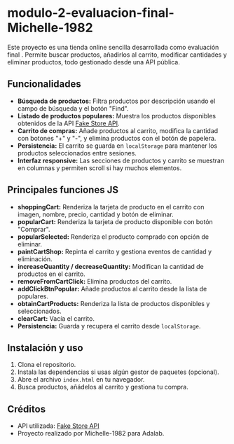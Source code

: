# modulo-2-evaluacion-final-Michelle-1982
Este proyecto es una tienda online sencilla desarrollada como evaluación final . Permite buscar productos, añadirlos al carrito, modificar cantidades y eliminar productos, todo gestionado desde una API pública.

## Funcionalidades

- **Búsqueda de productos:** Filtra productos por descripción usando el campo de búsqueda y el botón "Find".
- **Listado de productos populares:** Muestra los productos disponibles obtenidos de la API [Fake Store API](https://fakestoreapi.com/products).
- **Carrito de compras:** Añade productos al carrito, modifica la cantidad con botones "+" y "-", y elimina productos con el botón de papelera.
- **Persistencia:** El carrito se guarda en `localStorage` para mantener los productos seleccionados entre sesiones.
- **Interfaz responsive:** Las secciones de productos y carrito se muestran en columnas y permiten scroll si hay muchos elementos.

## Principales funciones JS

- **shoppingCart:** Renderiza la tarjeta de producto en el carrito con imagen, nombre, precio, cantidad y botón de eliminar.
- **popularCart:** Renderiza la tarjeta de producto disponible con botón "Comprar".
- **popularSelected:** Renderiza el producto comprado con opción de eliminar.
- **paintCartShop:** Repinta el carrito y gestiona eventos de cantidad y eliminación.
- **increaseQuantity / decreaseQuantity:** Modifican la cantidad de productos en el carrito.
- **removeFromCartClick:** Elimina productos del carrito.
- **addClickBtnPopular:** Añade productos al carrito desde la lista de populares.
- **obtainCartProducts:** Renderiza la lista de productos disponibles y seleccionados.
- **clearCart:** Vacía el carrito.
- **Persistencia:** Guarda y recupera el carrito desde `localStorage`.

## Instalación y uso

1. Clona el repositorio.
2. Instala las dependencias si usas algún gestor de paquetes (opcional).
3. Abre el archivo `index.html` en tu navegador.
4. Busca productos, añádelos al carrito y gestiona tu compra.

## Créditos

- API utilizada: [Fake Store API](https://fakestoreapi.com/)
- Proyecto realizado por Michelle-1982 para Adalab.
